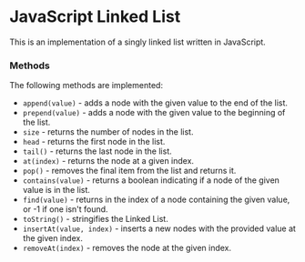 # JavaScript Linked List

This is an implementation of a singly linked list written in JavaScript.

### Methods

The following methods are implemented:
* `append(value)` - adds a node with the given value to the end of the list.
* `prepend(value)` - adds a node with the given value to the beginning of the list.
* `size` - returns the number of nodes in the list.
* `head` - returns the first node in the list.
* `tail()` - returns the last node in the list.
* `at(index)` - returns the node at a given index.
* `pop()` - removes the final item from the list and returns it.
* `contains(value)` - returns a boolean indicating if a node of the given value is in the list.
* `find(value)` - returns in the index of a node containing the given value, or -1 if one isn't found.
* `toString()` - stringifies the Linked List.
* `insertAt(value, index)` - inserts a new nodes with the provided value at the given index.
* `removeAt(index)` - removes the node at the given index.
